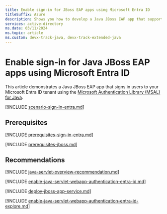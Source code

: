 ```yaml
---
title: Enable sign-in for JBoss EAP apps using Microsoft Entra ID
titleSuffix: Azure
description: Shows you how to develop a Java JBoss EAP app that supports sign-in using a Microsoft Entra account.
services: active-directory
ms.date: 03/11/2024
ms.topic: article
ms.custom: devx-track-java, devx-track-extended-java
---
```


# Enable sign-in for Java JBoss EAP apps using Microsoft Entra ID

This article demonstrates a Java JBoss EAP app that signs in users to your Microsoft Entra ID tenant using the [Microsoft Authentication Library (MSAL) for Java](https://github.com/AzureAD/microsoft-authentication-library-for-java).

[!INCLUDE [scenario-sign-in-entra.md](includes/scenario-sign-in-entra.md)]

## Prerequisites

[!INCLUDE [prerequisites-sign-in-entra.md](includes/prerequisites-sign-in-entra.md)]

[!INCLUDE [prerequisites-jboss.md](includes/prerequisites-jboss.md)]

## Recommendations

[!INCLUDE [java-servlet-overview-recommendation.md](includes/java-servlet-overview-recommendation.md)]

[!INCLUDE [enable-java-servlet-webapp-authentication-entra-id.md](includes/enable-java-servlet-webapp-authentication-entra-id.md)]

[!INCLUDE [deploy-jboss-app-service.md](includes/deploy-jboss-app-service.md)]

[!INCLUDE [enable-java-servlet-webapp-authentication-entra-id-explore.md](includes/enable-java-servlet-webapp-authentication-entra-id-explore.md)]
